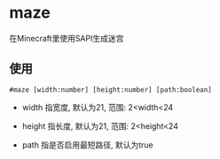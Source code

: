 # maze
在Minecraft里使用SAPI生成迷宫

## 使用

`#maze [width:number] [height:number] [path:boolean]`

+ width 指宽度, 默认为21, 范围: 2<width<24

+ height 指长度, 默认为21, 范围: 2<height<24

+ path 指是否启用最短路径, 默认为true
